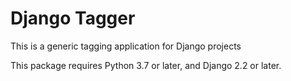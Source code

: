 # Django Tagger

This is a generic tagging application for Django projects

This package requires Python 3.7 or later, and Django 2.2 or later.
